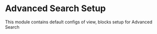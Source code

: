 # Advanced Search Setup
This module contains default configs of view, blocks setup for Advanced Search
